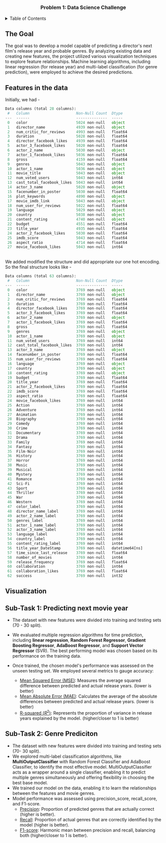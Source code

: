 <!-- Improved compatibility of back to top link: See: https://github.com/othneildrew/Best-README-Template/pull/73 -->

# 
<h3 align="center">Problem 1: Data Science Challenge</h3>

<!-- TABLE OF CONTENTS -->
<details>
  <summary>Table of Contents</summary>
  <ol>
    <li><a href="#about-the-project">About The Project</a></li>
    <li>
      <a href="#project-structure">Project Structure</a>
    </li>
    <li>
      <a href="#how-to-run">How to Run</a>
    </li>
    <li>
      <a href="#running-the-application">Running the Application</a>
      <ul>
        <li><a href="#first-challenge">First Challenge</a></li>
        <li><a href="#second-challenge">Second Challenge</a></li>
      </ul>
    </li>
    <li><a href="#challenges">Challenges</a></li>
    <li><a href="#running-with-docker">Running with Docker (Optional)</a></li>
    <li><a href="#testing">Testing</a></li>
    <li><a href="#additional-information">Additional Information</a></li>
  </ol>
</details>

<!-- ABOUT THE PROJECT -->
## The Goal
The goal was to develop a model capable of predicting a director's next film's release year and probable genres. By analyzing existing data and creating new features, the project utilized various visualization techniques to explore feature relationships. Machine learning algorithms, including linear regression (for release year) and multi-label classification (for genre prediction), were employed to achieve the desired predictions.

## Features in the data
Initially, we had - 
```python
Data columns (total 28 columns):
 #   Column                     Non-Null Count  Dtype  
---  ------                     --------------  -----  
 0   color                      5024 non-null   object 
 1   director_name              4939 non-null   object 
 2   num_critic_for_reviews     4993 non-null   float64
 3   duration                   5028 non-null   float64
 4   director_facebook_likes    4939 non-null   float64
 5   actor_3_facebook_likes     5020 non-null   float64
 6   actor_2_name               5030 non-null   object 
 7   actor_1_facebook_likes     5036 non-null   float64
 8   gross                      4159 non-null   float64
 9   genres                     5043 non-null   object 
 10  actor_1_name               5036 non-null   object 
 11  movie_title                5043 non-null   object 
 12  num_voted_users            5043 non-null   int64  
 13  cast_total_facebook_likes  5043 non-null   int64  
 14  actor_3_name               5020 non-null   object 
 15  facenumber_in_poster       5030 non-null   float64
 16  plot_keywords              4890 non-null   object 
 17  movie_imdb_link            5043 non-null   object 
 18  num_user_for_reviews       5022 non-null   float64
 19  language                   5029 non-null   object 
 20  country                    5038 non-null   object 
 21  content_rating             4740 non-null   object 
 22  budget                     4551 non-null   float64
 23  title_year                 4935 non-null   float64
 24  actor_2_facebook_likes     5030 non-null   float64
 25  imdb_score                 5043 non-null   float64
 26  aspect_ratio               4714 non-null   float64
 27  movie_facebook_likes       5043 non-null   int64 
 ```
 \
We added modified the structure and did appropriate our one hot encoding. So the final structure looks like - 

```python
Data columns (total 63 columns):
 #   Column                     Non-Null Count  Dtype         
---  ------                     --------------  -----         
 0   color                      3769 non-null   object        
 1   director_name              3769 non-null   object        
 2   num_critic_for_reviews     3769 non-null   float64       
 3   duration                   3769 non-null   float64       
 4   director_facebook_likes    3769 non-null   float64       
 5   actor_3_facebook_likes     3769 non-null   float64       
 6   actor_2_name               3769 non-null   object        
 7   actor_1_facebook_likes     3769 non-null   float64       
 8   gross                      3769 non-null   float64       
 9   genres                     3769 non-null   object        
 10  actor_1_name               3769 non-null   object        
 11  num_voted_users            3769 non-null   int64         
 12  cast_total_facebook_likes  3769 non-null   int64         
 13  actor_3_name               3769 non-null   object        
 14  facenumber_in_poster       3769 non-null   float64       
 15  num_user_for_reviews       3769 non-null   float64       
 16  language                   3769 non-null   object        
 17  country                    3769 non-null   object        
 18  content_rating             3769 non-null   object        
 19  budget                     3769 non-null   float64       
 20  title_year                 3769 non-null   float64       
 21  actor_2_facebook_likes     3769 non-null   float64       
 22  imdb_score                 3769 non-null   float64       
 23  aspect_ratio               3769 non-null   float64       
 24  movie_facebook_likes       3769 non-null   int64         
 25  Action                     3769 non-null   int64         
 26  Adventure                  3769 non-null   int64         
 27  Animation                  3769 non-null   int64         
 28  Biography                  3769 non-null   int64         
 29  Comedy                     3769 non-null   int64         
 30  Crime                      3769 non-null   int64         
 31  Documentary                3769 non-null   int64         
 32  Drama                      3769 non-null   int64         
 33  Family                     3769 non-null   int64         
 34  Fantasy                    3769 non-null   int64         
 35  Film-Noir                  3769 non-null   int64         
 36  History                    3769 non-null   int64         
 37  Horror                     3769 non-null   int64         
 38  Music                      3769 non-null   int64         
 39  Musical                    3769 non-null   int64         
 40  Mystery                    3769 non-null   int64         
 41  Romance                    3769 non-null   int64         
 42  Sci-Fi                     3769 non-null   int64         
 43  Sport                      3769 non-null   int64         
 44  Thriller                   3769 non-null   int64         
 45  War                        3769 non-null   int64         
 46  Western                    3769 non-null   int64         
 47  color_label                3769 non-null   int64         
 48  director_name_label        3769 non-null   int64         
 49  actor_2_name_label         3769 non-null   int64         
 50  genres_label               3769 non-null   int64         
 51  actor_1_name_label         3769 non-null   int64         
 52  actor_3_name_label         3769 non-null   int64         
 53  language_label             3769 non-null   int64         
 54  country_label              3769 non-null   int64         
 55  content_rating_label       3769 non-null   int64         
 56  title_year_DateStamp       3769 non-null   datetime64[ns]
 57  time_since_last_release    3769 non-null   float64       
 58  number_of_movies           3769 non-null   int64         
 59  release_frequency          3769 non-null   float64       
 60  collaboration              3769 non-null   int64         
 61  collaboration_likes        3769 non-null   float64       
 62  success                    3769 non-null   int32         
```

## Visualization


## Sub-Task 1: Predicting next movie year
- The dataset with new features were divided into training and testing sets (70 - 30 split).
- We evaluated multiple regression algorithms for time prediction, including **linear regression**, **Random Forest Regressor**, **Gradient Boosting Regressor**, **AdaBoost Regressor**, and **Support Vector Regressor** (SVR). The best performing model was chosen based on its performance on the training data. 
-  Once trained, the chosen model's performance was assessed on the unseen testing set. We employed several metrics to gauge accuracy:

   - <u>Mean Squared Error (MSE)</u>: Measures the average squared difference between predicted and actual release years. (lower is better)
   - <u>Mean Absolute Error (MAE)</u>: Calculates the average of the absolute differences between predicted and actual release years. (lower is better)
   - <u>R-squared ($R^2$)</u>: Represents the proportion of variance in release years explained by the model. (higher/closer to 1 is better)

## Sub-Task 2: Genre Prediciton
- The dataset with new features were divided into training and testing sets (70- 30 split).
- We explored multi-label classification algorithms, like **MultiOutputClassifier** with Random Forest Classifier and AdaBoost Classifier, to identify the most effective model. MultiOutputClassifier acts as a wrapper around a single classifier, enabling it to predict multiple genres simultaneously and offering flexibility in choosing the best base model.
- We trained our model on the data, enabling it to learn the relationships between the features and movie genres.
- Model performance was assessed using precision_score, recall_score, and F1-score.
    - <u>Precision</u>: Proportion of predicted genres that are actually correct (higher is better).
    - <u>Recall</u>: Proportion of actual genres that are correctly identified by the model (higher is better).
    - <u>F1-score</u>: Harmonic mean between precision and recall, balancing both (higher/closer to 1 is better).
  

